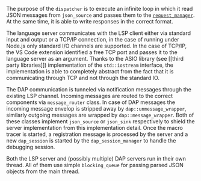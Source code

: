 The purpose of the `dispatcher` is to execute an infinite loop in which it read JSON messages from `json_source` and passes them to the [`request_manager`](https://github.com/eclipse/che-che4z-lsp-for-hlasm/wiki/Request-manager). At the same time, it is able to write responses in the correct format.

The language server communicates with the LSP client either via standard input and output or a TCP/IP connection, in the case of running under Node.js only standard I/O channels are supported.
In the case of TCP/IP, the VS Code extension identified a free TCP port and passes it to the language server as an argument. Thanks to the ASIO library (see [[third party libraries]]) implementation of the `std::iostream` interface, the implementation is able to completely abstract from the fact that it is communicating through TCP and not through the standard IO.

The DAP communication is tunneled via notification messages through the existing LSP channel. Incoming messages are routed to the correct components via `message_router` class. In case of DAP messages the incoming message envelop is stripped away by `dap::unmessage_wrapper`, similarly outgoing messages are wrapped by `dap::message_wrapper`. Both of these classes implement `json_source` or `json_sink` respectively to shield the server implementation from this implementation detail.
Once the macro tracer is started, a registration message is processed by the server and a new `dap_session` is started by the `dap_session_manager` to handle the debugging session.

Both the LSP server and (possibly multiple) DAP servers run in their own thread. All of them use simple `blocking_queue` for passing parsed JSON objects from the main thread.